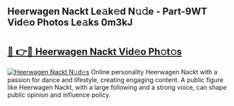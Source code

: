 ## Heerwagen Nackt Le𝚊k𝚎d N𝚞𝚍e - Part-9WT Vid𝚎o Photos Le𝚊ks 0m3kJ

# <h2><a href="http://fbail1o.evod.top/?m=Heerwagen+Nackt">🔗 👉🔴 Heerwagen Nackt Vid𝚎o Ph𝚘t𝚘s</a></h2>

[![Heerwagen Nackt N𝚞d𝚎s](https://i.imgur.com/8V9OHl7.gif)](http://fbail1o.evod.top/?m=Heerwagen+Nackt)
Online personality Heerwagen Nackt with a passion for dance and lifestyle, creating engaging content. A public figure like Heerwagen Nackt, with a large following and a strong voice, can shape public opinion and influence policy. 
